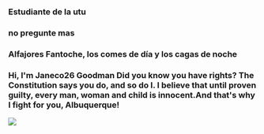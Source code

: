 ### Estudiante de la utu
### no pregunte mas
### Alfajores Fantoche, los comes de día y los cagas de noche
### Hi, I'm Janeco26 Goodman Did you know you have rights? The Constitution says you do, and so do I. I believe that until proven guilty, every man, woman and child is innocent.And that's why I fight for you, Albuquerque!
<img src="https://static.wikia.nocookie.net/supermarioglitchy4/images/a/a8/Saul.webp/revision/latest?cb=20220811065029">
